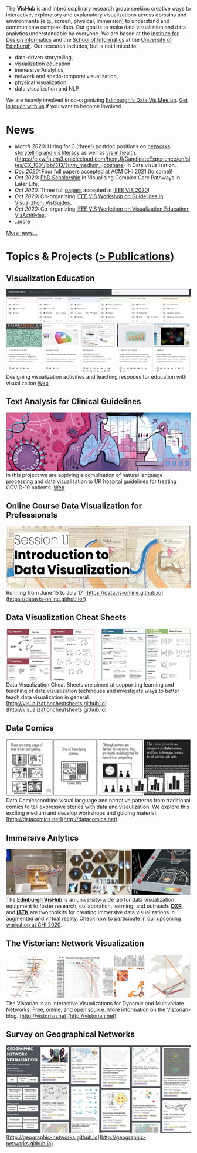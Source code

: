 The __VisHub__ is and interdisciplinary research group seekinc creative ways to interactive, exploratory and explanatory visualizations across domains and environments (e.g., screen, physical, immersion) to understand and communicate complex data. Our goal is to make data visualiztion and data analytics understandable by everyone. We are based at the [Institute for Design Informatics](https://www.designinformatics.org/) and the [School of Informatics](https://www.ed.ac.uk/informatics) at the [University of Edinburgh](https://www.ed.ac.uk). Our research includes, but is not limited to:

* data-driven storytelling, 
* visualization education
* immersive Analytics, 
* network and spatio-temporal visualization, 
* physical visualization,
* data visualization and NLP

We are heavily involved in co-organizing [Edinburgh's Data Vis Meetup](https://www.meetup.com/meetup-group-vBHbCmgh). [Get in touch with us](mailto:bbach@ed.ac.uk) if you want to become involved.


# News 
* *March 2020:* Hiring for 3 (three!) postdoc positions on [networks, storytelling and vis literacy](jobs-viscovery.html) as well as [vis in health](jobs-health). (https://elxw.fa.em3.oraclecloud.com/hcmUI/CandidateExperience/en/sites/CX_1001/job/313/?utm_medium=jobshare) in Data visualisation. 
* *Dec 2020:* Four full papers accepted at ACM CHI 2021 (to come)!
* *Oct 2020:* [PhD Scholarship](phd-graphics-medicine.html) in Visualising Complex Care Pathways in Later Life. 
* *Oct 2020:* Three full [papers](publications.html) accepted at [IEEE VIS 2020](http://ieeevis.org)!
* *Oct 2020:* Co-organizing [IEEE VIS Workshop on Guidelines in Visualiztion: VisGuides](https://nms.kcl.ac.uk/c4pgv).
* *Oct 2020:* Co-organizing [IEEE VIS Workshop on Visualization Education: VisActitivies](http://visactivities.github.io).
* [..more](news.html)

[More news...](news.html)




# Topics & Projects ([> Publications](publications.html))

## Visualization Education
![](figures/vistools.png)
Designing visualization activities and teaching resouces for education with visualization 
[Web](http://vistools.net)

## Text Analysis for Clinical Guidelines
![](figures/covid-browser-2.png)
In this project we are applying a combination of natural language processing and data visualisation to UK hospital guidelines for treating COVID-19 patients. 
[Web](https://www.ltg.ed.ac.uk/projects/covid19-guideline-browser/)
 
## Online Course Data Visualization for Professionals
![](figures/datavis-course.png)
Running from June 15 to July 17. [https://datavis-online.github.io](https://datavis-online.github.io/)

## Data Visualization Cheat Sheets
![](figures/cheatsheets.png)
Data Visualization Cheat Sheets are aimed at supporting learning and teaching of data visualization techinques and investigate ways to better teach data visualization in general. [http://visualizationcheatsheets.github.io](http://visualizationcheatsheets.github.io)

## Data Comics
![](figures/datacomics.png)
Data Comicscombine visual language and narrative patterns from traditional comics to tell expressive stories with data and visaulization. We explore this exciting medium and develop workshops and guiding material. [http://datacomics.net](http://datacomics.net)  

## Immersive Anlytics
![](figures/immersiveanalytics.png)
The **[Edinburgh VisHub](http://edinburghvishub.github.io)** is an university-wide lab for data visualization equipment to foster research, collaboration, learning, and outreach. **[DXR](https://sites.google.com/view/dxr-vis)** and **[IATK](https://github.com/MaximeCordeil/IATK)** are two toolkits for creating immersive data visualizations in augmented and virtual reality. Check how to participate in our [upcoming workshop at CHI 2020](http://immersiveanalytics.io). 

## The Vistorian: Network Visualization
![](figures/vistorian.png)
The Vistorian is an Interactive Visualizations for Dynamic and Multivariate Networks. Free, online, and open source. More information on the Vistorian-blog. [http://vistorian.net](http://vistorian.net)

## Survey on Geographical Networks
![](figures/schoettler2019geographic.png)
[http://geographic-networks.github.io](http://geographic-networks.github.io)
